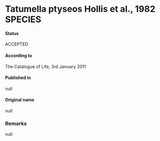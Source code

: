 Tatumella ptyseos Hollis et al., 1982 SPECIES
=======

#### Status
ACCEPTED

#### According to
The Catalogue of Life, 3rd January 2011

#### Published in
null

#### Original name
null

### Remarks
null